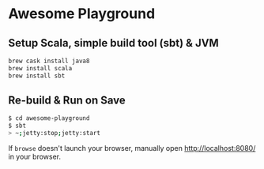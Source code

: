 # Awesome Playground #

## Setup Scala, simple build tool (sbt) & JVM

```sh
brew cask install java8
brew install scala
brew install sbt
```

## Re-build & Run on Save ##

```sh
$ cd awesome-playground
$ sbt
> ~;jetty:stop;jetty:start
```

If `browse` doesn't launch your browser, manually open [http://localhost:8080/](http://localhost:8080/) in your browser.
